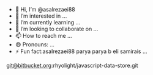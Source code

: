 - 👋 Hi, I’m @asalrezaei88
- 👀 I’m interested in ...
- 🌱 I’m currently learning ...
- 💞️ I’m looking to collaborate on ...
- 📫 How to reach me ...
- 😄 Pronouns: ...
- ⚡ Fun fact:asalrezaei88 parya parya b eli samirais
 ...

<!---
asalrezaei88/asalrezaei88 parya parya b eli samirais
 is a ✨ special ✨ repository because its `README.md` (this file) appears on your GitHub profile.
You can click the Preview link to take a look at your changes.
--->
git@bitbucket.org:rhyolight/javascript-data-store.git 
